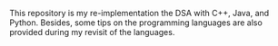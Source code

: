 This repository is my re-implementation the DSA with C++, Java, and Python. Besides, some tips on the programming languages are also provided during my revisit of the languages.